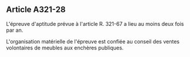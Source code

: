 Article A321-28
----
L'épreuve d'aptitude prévue à l'article R. 321-67 a lieu au moins deux fois par
an.

L'organisation matérielle de l'épreuve est confiée au conseil des ventes
volontaires de meubles aux enchères publiques.
